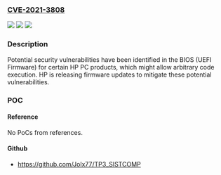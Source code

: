 ### [CVE-2021-3808](https://cve.mitre.org/cgi-bin/cvename.cgi?name=CVE-2021-3808)
![](https://img.shields.io/static/v1?label=Product&message=HP%20PC%20BIOS&color=blue)
![](https://img.shields.io/static/v1?label=Version&message=%3D%20See%20HP%20Security%20Bulletin%20reference%20for%20affected%20versions.%20&color=brighgreen)
![](https://img.shields.io/static/v1?label=Vulnerability&message=n%2Fa&color=brighgreen)

### Description

Potential security vulnerabilities have been identified in the BIOS (UEFI Firmware) for certain HP PC products, which might allow arbitrary code execution. HP is releasing firmware updates to mitigate these potential vulnerabilities.

### POC

#### Reference
No PoCs from references.

#### Github
- https://github.com/Jolx77/TP3_SISTCOMP

